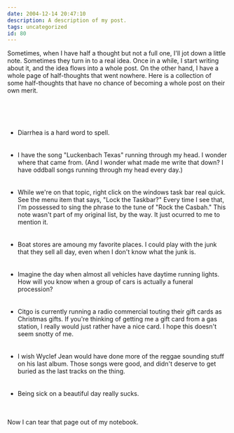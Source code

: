 ```yaml
---
date: 2004-12-14 20:47:10
description: A description of my post.
tags: uncategorized
id: 80
---
```

Sometimes, when I have half a thought but not a full one, I'll jot down a little note.  Sometimes they turn in to a real idea.  Once in a while, I start writing about it, and the idea flows into a whole post.  On the other hand, I have a whole page of half-thoughts that went nowhere.  Here is a collection of some half-thoughts that have no chance of becoming a whole post on their own merit.<br />
<br />

<!--more--><br /><br /><ul><li>Diarrhea is a hard word to spell.</li><br />
<br />
<li>I have the song "Luckenbach Texas" running through my head.  I wonder where that came from.  (And I wonder what made me write that down?  I have oddball songs running through my head every day.)</li><br />
<br />
<li>While we're on that topic, right click on the windows task bar real quick.  See the menu item that says, "Lock the Taskbar?"  Every time I see that, I'm possessed to sing the phrase to the tune of "Rock the Casbah."  This note wasn't part of my original list, by the way.  It just ocurred to me to mention it.</li><br />
<br />
<li>Boat stores are amoung my favorite places.  I could play with the junk that they sell all day, even when I don't know what the junk is.</li><br />
<br />
<li>Imagine the day when almost all vehicles have daytime running lights.  How will you know when a group of cars is actually a funeral procession?</li><br />
<br />
<li>Citgo is currently running a radio commercial touting their gift cards as Christmas gifts.  If you're thinking of getting me a gift card from a gas station, I really would just rather have a nice card.  I hope this doesn't seem snotty of me.</li><br />
<br />
<li>I wish Wyclef Jean would have done more of the reggae sounding stuff on his last album.  Those songs were good, and didn't deserve to get buried as the last tracks on the thing.</li><br />
<br />
<li>Being sick on a beautiful day really sucks.</li></ul><br />
<br />
Now I can tear that page out of my notebook.
